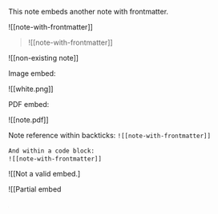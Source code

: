 This note embeds another note with frontmatter.

![[note-with-frontmatter]]

> ![[note-with-frontmatter]]

![[non-existing note]]

Image embed:

![[white.png]]

PDF embed:

![[note.pdf]]

Note reference within backticks: `![[note-with-frontmatter]]`

```
And within a code block:
![[note-with-frontmatter]]
```

![[Not a valid embed.]

![[Partial embed

![image, not embed](white.png)
